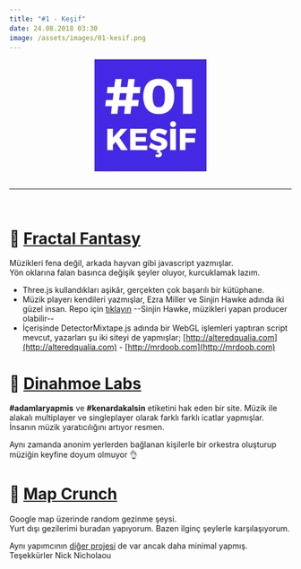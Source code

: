 ```yaml
--- 
title: "#1 - Keşif"
date: 24.08.2018 03:30
image: /assets/images/01-kesif.png
---
```


<img src="/assets/images/01-kesif.png" width="200" style="margin:auto; display:block">
<br>
<hr>
<br>

# 🚩 [Fractal Fantasy](https://fractalfantasy.net)
Müzikleri fena değil, arkada hayvan gibi javascript yazmışlar.  
Yön oklarına falan basınca değişik şeyler oluyor, kurcuklamak lazım.

- Three.js kullandıkları aşikâr, gerçekten çok başarılı bir kütüphane.
- Müzik playerı kendileri yazmışlar, Ezra Miller ve Sinjin Hawke adında iki güzel insan. Repo için [tıklayın](https://github.com/ezmill/ffplayer) --Sinjin Hawke, müzikleri yapan producer olabilir--
- İçerisinde DetectorMixtape.js adında bir WebGL işlemleri yaptıran script mevcut, yazarları şu iki siteyi de yapmışlar; [http://alteredqualia.com](http://alteredqualia.com) - [http://mrdoob.com](http://mrdoob.com)


# 🚩 [Dinahmoe Labs](http://labs.dinahmoe.com/plink/)
**#adamlaryapmis** ve **#kenardakalsin** etiketini hak eden bir site. Müzik ile alakalı multiplayer ve singleplayer olarak farklı farklı icatlar yapmışlar. İnsanın müzik yaratıcılığını artıyor resmen. 

Aynı zamanda anonim yerlerden bağlanan kişilerle bir orkestra oluşturup müziğin keyfine doyum olmuyor 👌

# 🚩 [Map Crunch](http://www.mapcrunch.com/)
Google map üzerinde random gezinme şeysi.  
Yurt dışı gezilerimi buradan yapıyorum. Bazen ilginç şeylerle karşılaşıyorum.

Aynı yapımcının [diğer projesi](https://www.instantstreetview.com/) de var ancak daha minimal yapmış. Teşekkürler Nick Nicholaou
